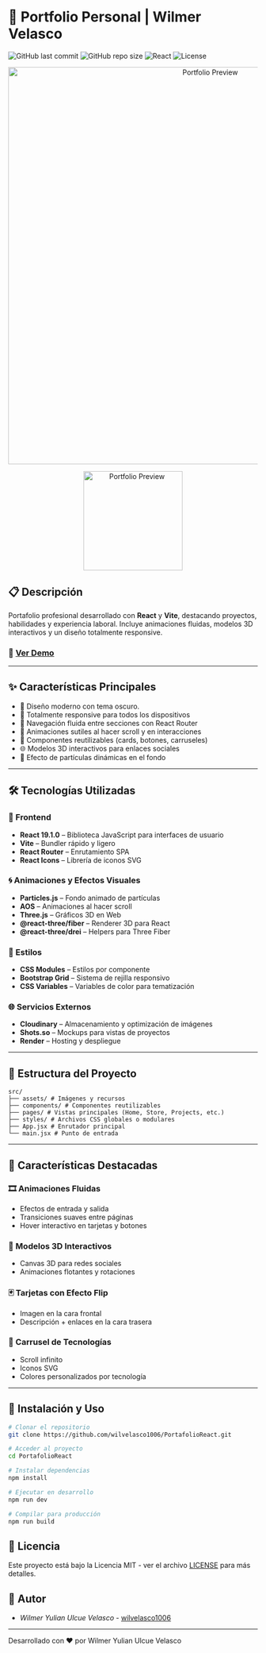 # 🚀 Portfolio Personal | Wilmer Velasco

![GitHub last commit](https://img.shields.io/github/last-commit/wilvelasco1006/PortafolioReact)
![GitHub repo size](https://img.shields.io/github/repo-size/wilvelasco1006/PortafolioReact)
![React](https://img.shields.io/badge/React-19.1.0-blue)
![License](https://img.shields.io/badge/License-MIT-green)

<p align="center">
  <img src="https://res.cloudinary.com/dijh9two4/image/upload/v1752088831/Imagen_de_WhatsApp_2025-07-09_a_las_14.20.16_8f49d7bd_gey2bi.jpg" alt="Portfolio Preview" width="800">
</p>
<p align="center">
  <img src="https://res.cloudinary.com/dijh9two4/image/upload/v1752088939/Imagen_de_WhatsApp_2025-07-09_a_las_14.22.07_e4a46ffc_b3u9ly.jpg" alt="Portfolio Preview" width="200" l>
</p>

## 📋 Descripción

Portafolio profesional desarrollado con **React** y **Vite**, destacando proyectos, habilidades y experiencia laboral. Incluye animaciones fluidas, modelos 3D interactivos y un diseño totalmente responsive.

### 🔗 [Ver Demo](https://wilvelasco.me/)

---

## ✨ Características Principales

- 🎨 Diseño moderno con tema oscuro.
- 📱 Totalmente responsive para todos los dispositivos
- 🔄 Navegación fluida entre secciones con React Router
- 🌟 Animaciones sutiles al hacer scroll y en interacciones
- 🧩 Componentes reutilizables (cards, botones, carruseles)
- 🌐 Modelos 3D interactivos para enlaces sociales
- 🔆 Efecto de partículas dinámicas en el fondo

---

## 🛠️ Tecnologías Utilizadas

### 🔧 Frontend

- **React 19.1.0** – Biblioteca JavaScript para interfaces de usuario
- **Vite** – Bundler rápido y ligero
- **React Router** – Enrutamiento SPA
- **React Icons** – Librería de iconos SVG

### 🌀 Animaciones y Efectos Visuales

- **Particles.js** – Fondo animado de partículas
- **AOS** – Animaciones al hacer scroll
- **Three.js** – Gráficos 3D en Web
- **@react-three/fiber** – Renderer 3D para React
- **@react-three/drei** – Helpers para Three Fiber

### 🎨 Estilos

- **CSS Modules** – Estilos por componente
- **Bootstrap Grid** – Sistema de rejilla responsivo
- **CSS Variables** – Variables de color para tematización

### 🌐 Servicios Externos

- **Cloudinary** – Almacenamiento y optimización de imágenes
- **Shots.so** – Mockups para vistas de proyectos
- **Render** – Hosting y despliegue

---

## 📂 Estructura del Proyecto

```
src/
├── assets/ # Imágenes y recursos
├── components/ # Componentes reutilizables
├── pages/ # Vistas principales (Home, Store, Projects, etc.)
├── styles/ # Archivos CSS globales o modulares
├── App.jsx # Enrutador principal
└── main.jsx # Punto de entrada
```

---

## 🌟 Características Destacadas

### 🎞️ Animaciones Fluidas

- Efectos de entrada y salida
- Transiciones suaves entre páginas
- Hover interactivo en tarjetas y botones

### 🧊 Modelos 3D Interactivos

- Canvas 3D para redes sociales
- Animaciones flotantes y rotaciones

### 🃏 Tarjetas con Efecto Flip

- Imagen en la cara frontal
- Descripción + enlaces en la cara trasera

### 🛞 Carrusel de Tecnologías

- Scroll infinito
- Iconos SVG
- Colores personalizados por tecnología

---

## 🚀 Instalación y Uso

```bash
# Clonar el repositorio
git clone https://github.com/wilvelasco1006/PortafolioReact.git

# Acceder al proyecto
cd PortafolioReact

# Instalar dependencias
npm install

# Ejecutar en desarrollo
npm run dev

# Compilar para producción
npm run build
```

## 📝 Licencia

Este proyecto está bajo la Licencia MIT - ver el archivo [LICENSE](LICENSE) para más detalles.

## 👤 Autor

- _Wilmer Yulian Ulcue Velasco_ - [wilvelasco1006](https://github.com/wilvelasco1006)

---

Desarrollado con ❤ por Wilmer Yulian Ulcue Velasco
